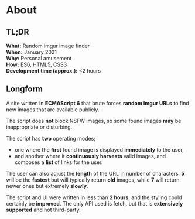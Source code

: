 # About

## TL;DR
**What:** Random imgur image finder\
**When:** January 2021\
**Why:** Personal amusement\
**How:** ES6, HTML5, CSS3\
**Development time (approx.):** <2 hours

## Longform
A site written in **ECMAScript 6** that brute forces **random imgur URLs** to find new images that are available publicly. 

The script does **not** block NSFW images, so some found images **may** be inappropriate or disturbing. 

The script has **two** operating modes; 
- one where the **first** found image is displayed **immediately** to the user,
- and another where it **continuously harvests** valid images, and composes a **list** of links for the user.

The user can also adjust the **length** of the URL in number of characters. **5** will be the **fastest** but will typically return **old** images, while **7** will return newer ones but extremely **slowly**.

The script and UI were written in less than **2 hours**, and the styling could certainly be **improved**. The only API used is fetch, but that is **extensively supported** and not third-party.
